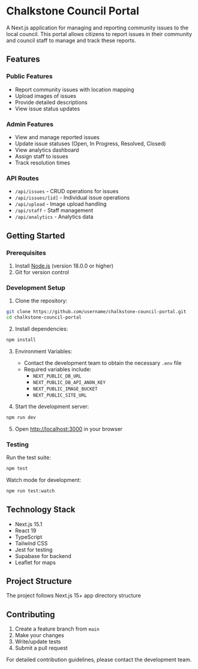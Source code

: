 # Chalkstone Council Portal

A Next.js application for managing and reporting community issues to the local council. This portal allows citizens to report issues in their community and council staff to manage and track these reports.

## Features

### Public Features

- Report community issues with location mapping
- Upload images of issues
- Provide detailed descriptions
- View issue status updates

### Admin Features

- View and manage reported issues
- Update issue statuses (Open, In Progress, Resolved, Closed)
- View analytics dashboard
- Assign staff to issues
- Track resolution times

### API Routes

- `/api/issues` - CRUD operations for issues
- `/api/issues/[id]` - Individual issue operations
- `/api/upload` - Image upload handling
- `/api/staff` - Staff management
- `/api/analytics` - Analytics data

## Getting Started

### Prerequisites

1. Install [Node.js](https://nodejs.org/) (version 18.0.0 or higher)
2. Git for version control

### Development Setup

1. Clone the repository:

```bash
git clone https://github.com/username/chalkstone-council-portal.git
cd chalkstone-council-portal
```

2. Install dependencies:

```bash
npm install
```

3. Environment Variables:

   - Contact the development team to obtain the necessary `.env` file
   - Required variables include:
     - `NEXT_PUBLIC_DB_URL`
     - `NEXT_PUBLIC_DB_API_ANON_KEY`
     - `NEXT_PUBLIC_IMAGE_BUCKET`
     - `NEXT_PUBLIC_SITE_URL`

4. Start the development server:

```bash
npm run dev
```

5. Open [http://localhost:3000](http://localhost:3000) in your browser

### Testing

Run the test suite:

```bash
npm test
```

Watch mode for development:

```bash
npm run test:watch
```

## Technology Stack

- Next.js 15.1
- React 19
- TypeScript
- Tailwind CSS
- Jest for testing
- Supabase for backend
- Leaflet for maps

## Project Structure

The project follows Next.js 15+ app directory structure

## Contributing

1. Create a feature branch from `main`
2. Make your changes
3. Write/update tests
4. Submit a pull request

For detailed contribution guidelines, please contact the development team.

